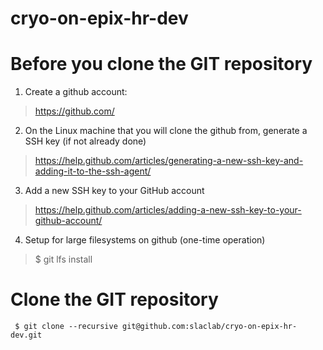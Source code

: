 # cryo-on-epix-hr-dev

# Before you clone the GIT repository

1) Create a github account:
> https://github.com/

2) On the Linux machine that you will clone the github from, generate a SSH key (if not already done)
> https://help.github.com/articles/generating-a-new-ssh-key-and-adding-it-to-the-ssh-agent/

3) Add a new SSH key to your GitHub account
> https://help.github.com/articles/adding-a-new-ssh-key-to-your-github-account/

4) Setup for large filesystems on github (one-time operation)
> $ git lfs install

# Clone the GIT repository
``` $ git clone --recursive git@github.com:slaclab/cryo-on-epix-hr-dev.git```
